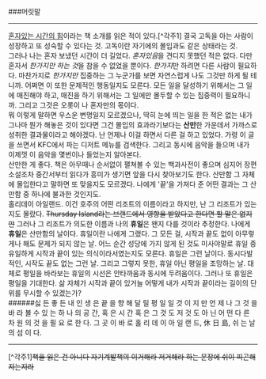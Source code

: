 ###머릿말

---

[혼자있는 시간의 힘](http://www.yes24.com/24/Goods/19419272?Acode=101)이라는 책 소개를 읽은 적이 있다.[^각주1] 결국 고독을 아는 사람이 성장하고 또 성숙할 수 있다는 것. 고독이란 자기에의 몰입과도 같은 상태라는 것.  
그러나 나는 혼자 보냈던 시간이 더 길었다. *혼자있음*을 견디지 못했던 적은 없다. 다만 혼자서 *한가지만 하는 것*을 참을 수 없었을 뿐이다. *한가지*만 하려면 다른 사람이 필요하다. 마찬가지로 *한가지만* 집중하는 그 누군가를 보면 자연스럽게 나도 그것만 하게 될 테니까. 어쩌면 이 또한 문제적인 행동일지도 모른다. 모든 일을 달성하기 위해서는 그 일에 매진해야 하고, 매진을 하기 위해서는 그 일에만 몰두할 수 있는 집중력이 필요하니까. 그리고 그것은 오롯이 나 혼자만의 몫이다.  
뭐 이렇게 말하면 우스운 변명일지 모르겠으나, 딱히 눈에 띄는 일을 한 적은 없는 내가 그나마 뭔가 해놓은 것이 있다면 그건 몰입의 효과라기보다는 **산만**한 가운데서 가까스로 성취한 결과물이라고 해야겠다. 난 언제나 이걸 하면서 다른 걸 하고 있었다. 가령 이 글을 쓰면서 KFC에서 파는 디저트 메뉴를 검색한다. 그리고 동시에 음악을 들으며 내가 이제껏 이 음악을 몇번이나 들었는지 알아본다.  
산만한 게 좋다. 책은 아무때나 순서없이 펼쳐볼 수 있는 백과사전이 좋으며 심지어 장편소설조차 중간서부터 읽다가 흥미가 생기면 앞을 다시 찾아보기도 한다. 산만함 그 자체에 몰입한다고 말하면 또 맞을지도 모르겠다. 나에게 '끝'을 가져다 준 어떤 결과는 그 산만함 중 하나에 불과한 것인지도.  
홀리데이 아일랜드. 이건 호주의 어떤 리조트의 이름이라고 하지만, 난 그 리조트가 있는지도 몰랐다. ~~Thursday Island라는 브랜드에서 영향을 받았다고 한다면 할 말은 없지만~~ 그러나 그 리조트가 의도한 이름과 나의 **휴일**은 왠지 다를 것이라 추정한다. 나에게 **휴일**은 산만함의 날이다. 휴일이란 나에게 그랬다. 그 모든 걸, 시작과 끝도 없이 아무렇게나 해도 문제가 되지 않는 날. 어느 순간 성당에 가지 않게 된 것도 미사야말로 휴일 중 유일하게 시작과 끝이 있는 의식이라서였는지도 모른다. 휴일은 그런 날이다. 동시다발적인, 시작도 끝도 없는 그런 날. 그리고 그렇지 못한, 휴일 아닌 평일을 조망하는 날. 대체로 평일을 바라보는 휴일의 시선은 안타까움과 동시에 두려움이다. 그러나 또 휴일은 평일을 기대한다. 삶 자체가 시작과 끝이 있거늘 어떻게 내가 시작과 끝이라는 길이의 단위를 무시할 수 있겠는가?  
######싫 든 좋 든  내 인 생 은  끝 을 향 해 달 릴 평 일 일  것 이 지 만  언 제 나 그 것 을 바 라 볼 수 있 는 하 나 의 공 간, 혹 은 시 간 혹 은 그 것 도 저 것 도 아 닌  어 떤 다 른 차 원 의 것 을 필 요 로 한 다. 그 곳 이 바 로 홀 리 데 이 아 일 랜 드, 休 日 島, 쉬 는 날 의 섬 이 다.   

---
[^각주1]~~책을 읽은 건 아니다 자기계발책의 이거해라 저거해라 하는 문장에 쉬이 피곤해지는지라~~ 